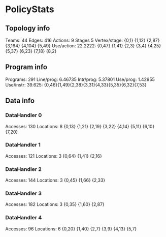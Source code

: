 # PolicyStats
## Topology info
Teams:		44
Edges:		416
Actions:	9
Stages		5
Vertex/stage:	{0,1} {1,12} {2,87} {3,164} {4,104} {5,49} 
Use/action:	22.2222: {0,47} {1,41} {2,3} {3,4} {4,25} {5,37} {6,23} {7,18} {8,2} 

## Program info
Programs:	291
Line/prog:	6.46735
Intr/prog:	5.37801
Use/prog:	1.42955
Use/instr:	39.625: {0,46}{1,49}{2,38}{3,31}{4,33}{5,35}{6,32}{7,53}

## Data info

### DataHandler 0
Accesses:	130
Locations:	8
{0,13} {1,21} {2,19} {3,22} {4,14} {5,11} {6,10} {7,20} 

### DataHandler 1
Accesses:	121
Locations:	3
{0,64} {1,41} {2,16} 

### DataHandler 2
Accesses:	144
Locations:	3
{0,45} {1,66} {2,33} 

### DataHandler 3
Accesses:	182
Locations:	3
{0,35} {1,60} {2,87} 

### DataHandler 4
Accesses:	96
Locations:	6
{0,20} {1,40} {2,7} {3,9} {4,13} {5,7} 